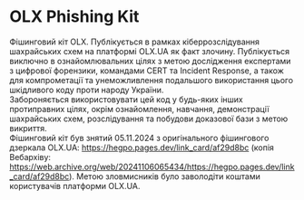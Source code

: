 # OLX Phishing Kit
Фішинговий кіт OLX. Публікується в рамках кіберрозслідування шахрайських схем на платформі OLX.UA як факт злочину. Публікується виключно в ознайомлювальних цілях з метою дослідження експертами з цифрової форензики, командами CERT та Incident Response, а також для компрометації та унеможливлення подальшого використання цього шкідливого коду проти народу України.<br>
Забороняється використовувати цей код у будь-яких інших протиправних цілях, окрім ознайомлення, навчання, демонстрації шахрайських схем, розслідування та побудови доказової бази з метою викриття.<br>
Фішинговий кіт був знятий 05.11.2024 з оригінального фішингового дзеркала OLX.UA: https://hegpo.pages.dev/link_card/af29d8bc (копія Вебархіву: https://web.archive.org/web/20241106065434/https://hegpo.pages.dev/link_card/af29d8bc). Метою зловмисників було заволодіти коштами користувачів платформи OLX.UA.<br><br>
